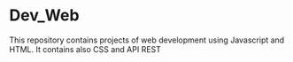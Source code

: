 # Dev_Web

This repository contains projects of web development using Javascript and HTML. It contains also CSS and API REST

